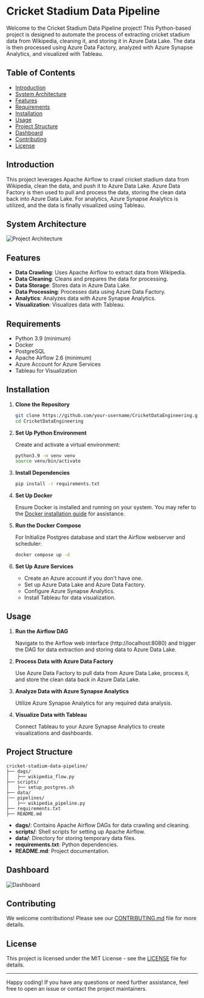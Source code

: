 # Cricket Stadium Data Pipeline

Welcome to the Cricket Stadium Data Pipeline project! This Python-based project is designed to automate the process of extracting cricket stadium data from Wikipedia, cleaning it, and storing it in Azure Data Lake. The data is then processed using Azure Data Factory, analyzed with Azure Synapse Analytics, and visualized with Tableau.

## Table of Contents
- [Introduction](#introduction)
- [System Architecture](#System-Architecture) 
- [Features](#features)
- [Requirements](#requirements)
- [Installation](#installation)
- [Usage](#usage)
- [Project Structure](#project-structure)
- [Dashboard](#dashboard)
- [Contributing](#contributing)
- [License](#license)

## Introduction

This project leverages Apache Airflow to crawl cricket stadium data from Wikipedia, clean the data, and push it to Azure Data Lake. Azure Data Factory is then used to pull and process the data, storing the clean data back into Azure Data Lake. For analytics, Azure Synapse Analytics is utilized, and the data is finally visualized using Tableau.

## System Architecture
![Project Architecture](https://github.com/tejasjbansal/CricketDataEngineering/assets/56173595/6f3edab5-9137-47ad-b5db-2eeb5a1d27b6)


## Features

- **Data Crawling**: Uses Apache Airflow to extract data from Wikipedia.
- **Data Cleaning**: Cleans and prepares the data for processing.
- **Data Storage**: Stores data in Azure Data Lake.
- **Data Processing**: Processes data using Azure Data Factory.
- **Analytics**: Analyzes data with Azure Synapse Analytics.
- **Visualization**: Visualizes data with Tableau.

## Requirements

- Python 3.9 (minimum)
- Docker
- PostgreSQL
- Apache Airflow 2.6 (minimum)
- Azure Account for Azure Services
- Tableau for Visualization

## Installation

1. **Clone the Repository**

    ```sh
    git clone https://github.com/your-username/CricketDataEngineering.git
    cd CricketDataEngineering
    ```

2. **Set Up Python Environment**

    Create and activate a virtual environment:

    ```sh
    python3.9 -m venv venv
    source venv/bin/activate
    ```

3. **Install Dependencies**

    ```sh
    pip install -r requirements.txt
    ```

4. **Set Up Docker**

    Ensure Docker is installed and running on your system. You may refer to the [Docker installation guide](https://docs.docker.com/get-docker/) for assistance.

5. **Run the Docker Compose**

    For Initialize Postgres database and start the Airflow webserver and scheduler:

    ```sh
    docker compose up -d
    ```

6. **Set Up Azure Services**

    - Create an Azure account if you don't have one.
    - Set up Azure Data Lake and Azure Data Factory.
    - Configure Azure Synapse Analytics.
    - Install Tableau for data visualization.

## Usage

1. **Run the Airflow DAG**

    Navigate to the Airflow web interface (http://localhost:8080) and trigger the DAG for data extraction and storing data to Azure Data Lake.

2. **Process Data with Azure Data Factory**

    Use Azure Data Factory to pull data from Azure Data Lake, process it, and store the clean data back in Azure Data Lake.

3. **Analyze Data with Azure Synapse Analytics**

    Utilize Azure Synapse Analytics for any required data analysis.

4. **Visualize Data with Tableau**

    Connect Tableau to your Azure Synapse Analytics to create visualizations and dashboards.

## Project Structure

```plaintext
cricket-stadium-data-pipeline/
├── dags/
│   ├── wikipedia_flow.py
├── scripts/
│   ├── setup_postgres.sh
├── data/
|── pipelines/
│   ├── wikipedia_pipeline.py
├── requirements.txt
├── README.md
```

- **dags/**: Contains Apache Airflow DAGs for data crawling and cleaning.
- **scripts/**: Shell scripts for setting up Apache Airflow.
- **data/**: Directory for storing temporary data files.
- **requirements.txt**: Python dependencies.
- **README.md**: Project documentation.

## Dashboard
![Dashboard](https://github.com/tejasjbansal/CricketDataEngineering/assets/56173595/e8462f24-5236-4f6c-9679-e32106e8bb3d)

## Contributing

We welcome contributions! Please see our [CONTRIBUTING.md](CONTRIBUTING.md) file for more details.

## License

This project is licensed under the MIT License - see the [LICENSE](LICENSE) file for details.

---

Happy coding! If you have any questions or need further assistance, feel free to open an issue or contact the project maintainers.
